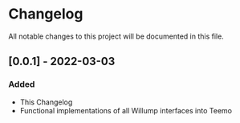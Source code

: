 # Changelog
All notable changes to this project will be documented in this file.


## [0.0.1] - 2022-03-03
### Added
- This Changelog
- Functional implementations of all Willump interfaces into Teemo
